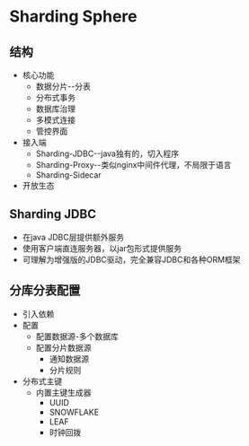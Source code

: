 # Sharding Sphere
## 结构
- 核心功能
	- 数据分片--分表
	- 分布式事务
	- 数据库治理
	- 多模式连接
	- 管控界面
- 接入端
	- Sharding-JDBC--java独有的，切入程序
	- Sharding-Proxy--类似nginx中间件代理，不局限于语言
	- Sharding-Sidecar
- 开放生态

## Sharding JDBC
- 在java JDBC层提供额外服务
- 使用客户端直连服务器，以jar包形式提供服务
- 可理解为增强版的JDBC驱动，完全兼容JDBC和各种ORM框架

## 分库分表配置
- 引入依赖
- 配置
	- 配置数据源-多个数据库
	- 配置分片数据源
		- 通知数据源
		- 分片规则
- 分布式主键
	- 内置主键生成器
		- UUID
		- SNOWFLAKE
		- LEAF
		- 时钟回拨
